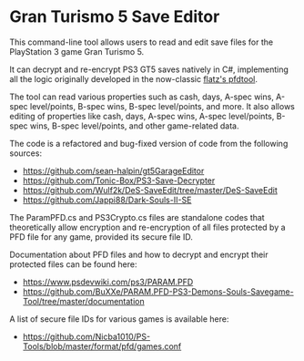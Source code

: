 # Gran Turismo 5 Save Editor

This command-line tool allows users to read and edit save files for the PlayStation 3 game Gran Turismo 5.

It can decrypt and re-encrypt PS3 GT5 saves natively in C#, implementing all the logic originally developed in the now-classic [flatz's pfdtool](https://github.com/bucanero/pfd_sfo_tools).

The tool can read various properties such as cash, days, A-spec wins, A-spec level/points, B-spec wins, B-spec level/points, and more. It also allows editing of properties like cash, days, A-spec wins, A-spec level/points, B-spec wins, B-spec level/points, and other game-related data.

The code is a refactored and bug-fixed version of code from the following sources:
- https://github.com/sean-halpin/gt5GarageEditor
- https://github.com/Tonic-Box/PS3-Save-Decrypter
- https://github.com/Wulf2k/DeS-SaveEdit/tree/master/DeS-SaveEdit
- https://github.com/Jappi88/Dark-Souls-II-SE

The ParamPFD.cs and PS3Crypto.cs files are standalone codes that theoretically allow encryption and re-encryption of all files protected by a PFD file for any game, provided its secure file ID.

Documentation about PFD files and how to decrypt and encrypt their protected files can be found here:
- https://www.psdevwiki.com/ps3/PARAM.PFD
- https://github.com/BuXXe/PARAM.PFD-PS3-Demons-Souls-Savegame-Tool/tree/master/documentation

A list of secure file IDs for various games is available here:
- https://github.com/Nicba1010/PS-Tools/blob/master/format/pfd/games.conf
